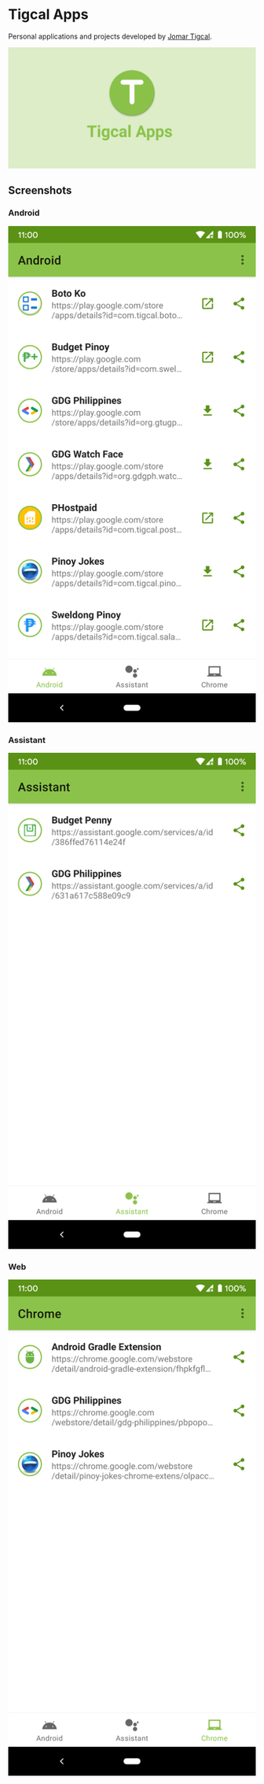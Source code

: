Tigcal Apps
============================

Personal applications and projects developed by [Jomar Tigcal](https://www.tigcal.com/).

![Feature Graphic](art/feature-graphic.png)


## Screenshots

### Android
<img src="art/screenshot-mobile-android.png" width="540" alt="Android" />

### Assistant
<img src="art/screenshot-mobile-assistant.png" width="540" alt="Assistant" />

### Web
<img src="art/screenshot-mobile-web.png" width="540" alt="Web" />
